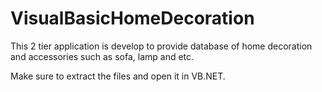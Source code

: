 # VisualBasicHomeDecoration
This 2 tier application is develop to provide database of home decoration and accessories such as sofa, lamp and etc. 

Make sure to extract the files and open it in VB.NET.
